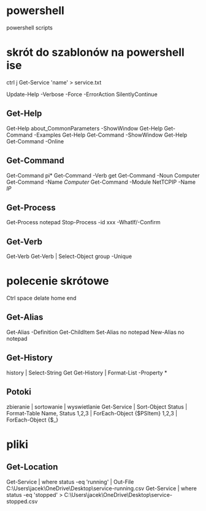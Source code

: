 # powershell
powershell scripts
# skrót do szablonów na powershell ise
ctrl j
Get-Service 'name' > service.txt

Update-Help -Verbose -Force -ErrorAction SilentlyContinue
## Get-Help
Get-Help about_CommonParameters -ShowWindow
Get-Help Get-Command -Examples
Get-Help Get-Command -ShowWindow
Get-Help Get-Command -Online

## Get-Command
Get-Command pi*
Get-Command -Verb get
Get-Command -Noun Computer
Get-Command -Name *Computer*
Get-Command -Module NetTCPIP -Name *IP*

## Get-Process
Get-Process notepad
Stop-Process -id xxx -WhatIf/-Confirm

## Get-Verb
Get-Verb
Get-Verb | Select-Object group -Unique

# polecenie skrótowe
Ctrl space
delate
home
end

## Get-Alias


Get-Alias -Definition Get-ChildItem
Set-Alias no notepad
New-Alias no notepad

## Get-History
history | Select-String Get
Get-History | Format-List -Property *

## Potoki
zbieranie | sortowanie | wyswietlanie
Get-Service | Sort-Object Status | Format-Table Name, Status
1,2,3 | ForEach-Object {$PSItem}
1,2,3 | ForEach-Object {$_}


# pliki

## Get-Location
Get-Service | where status -eq 'running' | Out-File C:\Users\jacek\OneDrive\Desktop\service-running.csv
Get-Service | where status -eq 'stopped' > C:\Users\jacek\OneDrive\Desktop\service-stopped.csv
